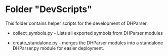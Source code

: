 Folder "DevScripts"
===================

This folder contains helper scripts for the
development of DHParser.

* collect_symbols.py - Lists all exported symbols from DHParser modules

* create_standalone.py - merges the DHParser modules into a standalone
                        DHParser.py module for easier deployment.
